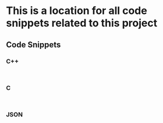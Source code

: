 # This is a location for all code snippets related to this project

## Code Snippets

### C++

```cpp 



```

### C

```c 



```


### JSON

```json 



```